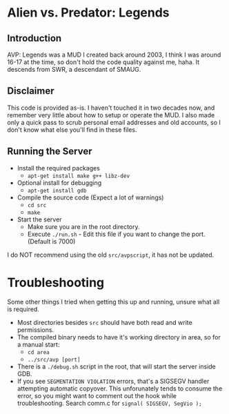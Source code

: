 # Alien vs. Predator: Legends

## Introduction
AVP: Legends was a MUD I created back around 2003, I think I was around 16-17 at the time, so don't hold the code quality against me, haha. It descends from SWR, a descendant of SMAUG. 

## Disclaimer
This code is provided as-is. I haven't touched it in two decades now, and remember very little about how to setup or operate the MUD. I also made only a quick pass to scrub personal email addresses and old accounts, so I don't know what else you'll find in these files. 

## Running the Server
- Install the required packages
    - `apt-get install make g++ libz-dev`
- Optional install for debugging
    - `apt-get install gdb`
- Compile the source code (Expect a lot of warnings)
    - `cd src`
    - `make`
- Start the server
    - Make sure you are in the root directory.
    - Execute `./run.sh` - Edit this file if you want to change the port. (Default is 7000)

I do NOT recommend using the old `src/avpscript`, it has not be updated.

# Troubleshooting
Some other things I tried when getting this up and running, unsure what all is required.
- Most directories besides `src` should have both read and write permissions.
- The compiled binary needs to have it's working directory in area, so for a manual start:
    - `cd area`
    - `../src/avp [port]`
- There is a `./debug.sh` script in the root, that will start the server inside GDB.
- If you see `SEGMENTATION VIOLATION` errors, that's a SIGSEGV handler attempting automatic copyover. This unforunately tends to consume the error, so you might want to comment out the hook while troubleshooting. Search comm.c for `signal( SIGSEGV, SegVio );`
